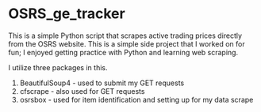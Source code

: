 # OSRS_ge_tracker

This is a simple Python script that scrapes active trading prices directly from the OSRS website. This is a simple side project that I worked on for fun; I enjoyed getting practice with Python and learning web scraping.

I utilize three packages in this.

1. BeautifulSoup4 - used to submit my GET requests
2. cfscrape - also used for GET requests
3. osrsbox - used for item identification and setting up for my data scrape



